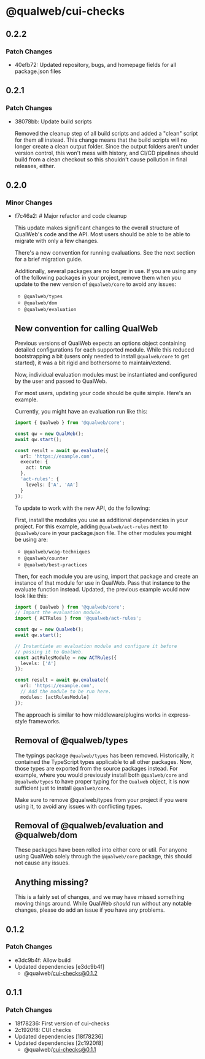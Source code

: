 # @qualweb/cui-checks

## 0.2.2

### Patch Changes

- 40efb72: Updated repository, bugs, and homepage fields for all package.json files

## 0.2.1

### Patch Changes

- 38078bb: Update build scripts

  Removed the cleanup step of all build scripts and added a "clean" script for
  them all instead. This change means that the build scripts will no longer create
  a clean output folder. Since the output folders aren't under version control,
  this won't mess with history, and CI/CD pipelines should build from a clean
  checkout so this shouldn't cause pollution in final releases, either.

## 0.2.0

### Minor Changes

- f7c46a2: # Major refactor and code cleanup

  This update makes significant changes to the overall structure of QualWeb's
  code and the API. Most users should be able to be able to migrate with only a
  few changes.

  There's a new convention for running evaluations. See the next section for a
  brief migration guide.

  Additionally, several packages are no longer in use. If you are using any of
  the following packages in your project, remove them when you update to the new
  version of `@qualweb/core` to avoid any issues:

  - `@qualweb/types`
  - `@qualweb/dom`
  - `@qualweb/evaluation`

  ## New convention for calling QualWeb

  Previous versions of QualWeb expects an options object containing detailed
  configurations for each supported module. While this reduced bootstrapping a bit
  (users only needed to install `@qualweb/core` to get started), it was a bit
  rigid and bothersome to maintain/extend.

  Now, individual evaluation modules must be instantiated and configured by the
  user and passed to QualWeb.

  For most users, updating your code should be quite simple. Here's an example.

  Currently, you might have an evaluation run like this:

  ```typescript
  import { Qualweb } from '@qualweb/core';

  const qw = new QualWeb();
  await qw.start();

  const result = await qw.evaluate({
    url: 'https://example.com',
    execute: {
      act: true
    },
    'act-rules': {
      levels: ['A', 'AA']
    }
  });
  ```

  To update to work with the new API, do the following:

  First, install the modules you use as additional dependencies in your project.
  For this example, adding `@qualweb/act-rules` next to `@qualweb/core` in your
  package.json file. The other modules you might be using are:

  - `@qualweb/wcag-techniques`
  - `@qualweb/counter`
  - `@qualweb/best-practices`

  Then, for each module you are using, import that package and create an instance
  of that module for use in QualWeb. Pass that instance to the evaluate function
  instead. Updated, the previous example would now look like this:

  ```typescript
  import { Qualweb } from '@qualweb/core';
  // Import the evaluation module.
  import { ACTRules } from '@qualweb/act-rules';

  const qw = new Qualweb();
  await qw.start();

  // Instantiate an evaluation module and configure it before
  // passing it to QualWeb.
  const actRulesModule = new ACTRules({
    levels: ['A']
  });

  const result = await qw.evaluate({
    url: 'https://example.com',
    // Add the module to be run here.
    modules: [actRulesModule]
  });
  ```

  The approach is similar to how middleware/plugins works in express-style
  frameworks.

  ## Removal of @qualweb/types

  The typings package `@qualweb/types` has been removed. Historically, it contained
  the TypeScript types applicable to all other packages. Now, those types are
  exported from the source packages instead. For example, where you would
  previously install both `@qualweb/core` and `@qualweb/types` to have proper
  typing for the `Qualweb` object, it is now sufficient just to install
  `@qualweb/core`.

  Make sure to remove @qualweb/types from your project if you were using it, to
  avoid any issues with conflicting types.

  ## Removal of @qualweb/evaluation and @qualweb/dom

  These packages have been rolled into either core or util. For anyone using
  QualWeb solely through the `@qualweb/core` package, this should not cause any
  issues.

  ## Anything missing?

  This is a fairly set of changes, and we may have missed something moving things
  around. While QualWeb _should_ run without any notable changes, please do add
  an issue if you have any problems.

## 0.1.2

### Patch Changes

- e3dc9b4f: Allow build
- Updated dependencies [e3dc9b4f]
  - @qualweb/cui-checks@0.1.2

## 0.1.1

### Patch Changes

- 18f78236: First version of cui-checks
- 2c1920f8: CUI checks
- Updated dependencies [18f78236]
- Updated dependencies [2c1920f8]
  - @qualweb/cui-checks@0.1.1
